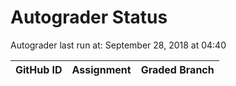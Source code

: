 # Autograder Status
Autograder last run at: September 28, 2018 at 04:40

| GitHub ID | Assignment | Graded Branch |
|-----------|------------|---------------|

